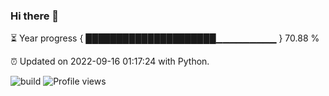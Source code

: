 ### Hi there 👋

⏳ Year progress  { █████████████████████▁▁▁▁▁▁▁▁▁ } 70.88 %

⏰ Updated on 2022-09-16 01:17:24 with Python.

![build](https://github.com/shenxianpeng/year-progress/workflows/build/badge.svg) ![Profile views](https://gpvc.arturio.dev/shenxianpeng)